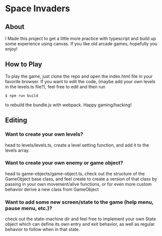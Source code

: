 # Space Invaders

## About

I Made this project to get a little more practice with typescript and build up some experience using canvas.
If you like old arcade games, hopefully you enjoy!

## How to Play

To play the game, just clone the repo and open the index.html file in your favorite browser.
If you want to edit the code, (maybe add your own levels in the levels.ts file?), feel free
to edit and then run

```
$ npm run build
```

to rebuild the bundle.js with webpack. Happy gaming/hacking!

## Editing

### Want to create your own levels?

head to levels/levels.ts, create a level setting function, and add it to the levels
array.

### Want to create your own enemy or game object?

head to game-objects/game-object.ts, check out the structure of the GameObject
base class, and feel create to create a version of that class by passing in your own movement/alive functions, or for
even more custom behavior derive a new class from GameObject

### Want to add some new screen/state to the game (help menu, pause menu, etc.)?

check out the state-machine dir and
feel free to implement your own State object which can define its own entry and exit behavior, as well as regular
behavior to follow when in that state.

